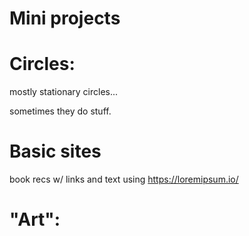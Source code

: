 # Mini projects

# Circles:

mostly stationary  circles...

sometimes they do stuff.


# Basic sites

book recs w/ links and text using https://loremipsum.io/


# "Art":

